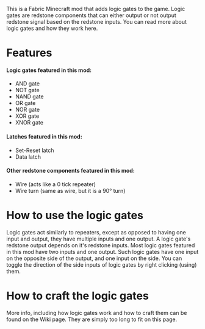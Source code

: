 This is a Fabric Minecraft mod that adds logic gates to the game. Logic gates are redstone components that can either output or not output redstone signal based on the redstone inputs. You can read more about logic gates and how they work here.  

# Features
#### Logic gates featured in this mod:
- AND gate
- NOT gate
- NAND gate
- OR gate
- NOR gate
- XOR gate
- XNOR gate
  
#### Latches featured in this mod:
- Set-Reset latch
- Data latch
  
#### Other redstone components featured in this mod:
- Wire (acts like a 0 tick repeater)
- Wire turn (same as wire, but it is a 90° turn)

# How to use the logic gates
Logic gates act similarly to repeaters, except as opposed to having one input and output, they have multiple inputs and one output. A logic gate's redstone output depends on it's redstone inputs. Most logic gates featured in this mod have two inputs and one output. Such logic gates have one input on the opposite side of the output, and one input on the side. You can toggle the direction of the side inputs of logic gates by right clicking (using) them.

# How to craft the logic gates
More info, including how logic gates work and how to craft them can be found on the Wiki page. They are simply too long to fit on this page.
